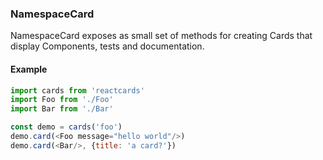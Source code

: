 ### NamespaceCard

NamespaceCard exposes as small set of methods for creating Cards that display Components, tests and documentation.

#### Example

```javascript
import cards from 'reactcards'
import Foo from './Foo'
import Bar from './Bar'

const demo = cards('foo')
demo.card(<Foo message="hello world"/>)
demo.card(<Bar/>, {title: 'a card?'})
```
